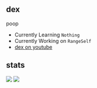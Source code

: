 ## dex
poop

- Currently Learning `Nothing`
- Currently Working on `RangeSelf`
- [dex on youtube](https://www.youtube.com/channel/UCaEg8bVgAJbVqglXbwulyWw)

## stats

<img src="https://github-readme-stats.vercel.app/api?username=im-dexx&&show_icons=true&title_color=ffffff&icon_color=bb2acf&text_color=daf7dc&bg_color=151515"> <img src="https://github-readme-stats.vercel.app/api/top-langs/?username=im-dexx&theme=radical">
